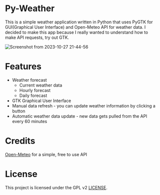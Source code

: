 # Py-Weather

This is a simple weather application written in Python that uses PyGTK for GUI(Graphical User Interface) and Open-Meteo API for weather data. I decided to make this app because I really wanted to understand how to make API requests, try out GTK.

![Screenshot from 2023-10-27 21-44-56](https://github.com/Edveika/Py-Weather/assets/113787144/87fc1deb-47c0-44f7-8ce0-9cc7fe3932b1)

# Features
* Weather forecast
  * Current weather data
  * Hourly forecast
  * Daily forecast
* GTK Graphical User Interface
* Manual data refresh - you can update weather information by clicking a button
* Automatic weather data update - new data gets pulled from the API every 60 minutes

# Credits

[Open-Meteo](https://open-meteo.com) for a simple, free to use API

# License

This project is licensed under the GPL v2 [LICENSE](LICENSE).
